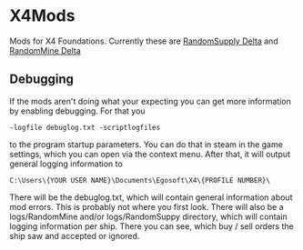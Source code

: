 # X4Mods
Mods for X4 Foundations. 
Currently these are [RandomSupply Delta](https://steamcommunity.com/sharedfiles/filedetails/?id=2924740102) and [RandomMine Delta](https://steamcommunity.com/sharedfiles/filedetails/?id=2924729055)

## Debugging
If the mods aren't doing what your expecting you can get more information by enabling debugging.
For that you 
```
-logfile debuglog.txt -scriptlogfiles
```
to the program startup parameters. You can do that in steam in the game settings, which you can open via the context menu.
After that, it will output general logging information to
```
C:\Users\{YOUR USER NAME}\Documents\Egosoft\X4\{PROFILE NUMBER}\
```
There will be the debuglog.txt, which will contain general information about mod errors. This is probably not where you first look.
There will also be a logs/RandomMine and/or logs/RandomSuppy directory, which will contain logging information per ship.
There you can see, which buy / sell orders the ship saw and accepted or ignored.

